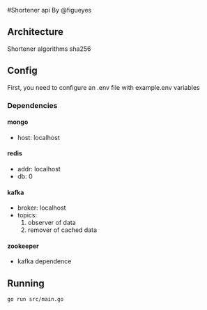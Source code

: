 #Shortener api
By @figueyes

## Architecture

Shortener algorithms
sha256


## Config
First, you need to configure an .env file with example.env variables 
### Dependencies
#### mongo
- host: localhost

#### redis
- addr: localhost 
- db: 0
#### kafka
- broker: localhost
- topics:
  1. observer of data
  2. remover of cached data
#### zookeeper
- kafka dependence

## Running 
```
go run src/main.go
```

